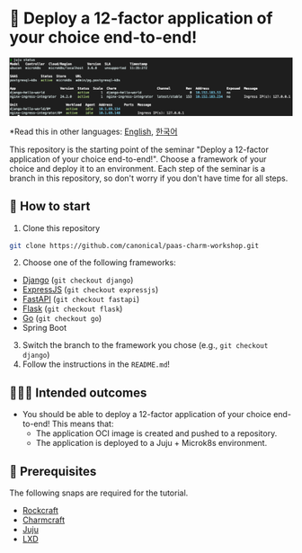 # 🚀 Deploy a 12-factor application of your choice end-to-end!

<p align="center">
  <img src="./docs/juju_status.png">
</p>

\*Read this in other languages: [English](README.md), [한국어](README.ko.md)

This repository is the starting point of the seminar "Deploy a 12-factor application of your
choice end-to-end!". Choose a framework of your choice and deploy it to an environment. Each step
of the seminar is a branch in this repository, so don't worry if you don't have time for all steps.

## 🌱 How to start

1. Clone this repository

```bash
git clone https://github.com/canonical/paas-charm-workshop.git
```

2. Choose one of the following frameworks:

- [Django](https://github.com/yanksyoon/hello-ubucon/tree/django) (`git checkout django`)
- [ExpressJS](https://github.com/yanksyoon/hello-ubucon/tree/expressjs) (`git checkout expressjs`)
- [FastAPI](https://github.com/yanksyoon/hello-ubucon/tree/fastapi) (`git checkout fastapi`)
- [Flask](https://github.com/yanksyoon/hello-ubucon/tree/flask) (`git checkout flask`)
- [Go](https://github.com/yanksyoon/hello-ubucon/tree/go) (`git checkout go`)
- Spring Boot

3. Switch the branch to the framework you chose (e.g., `git checkout django`)
4. Follow the instructions in the `README.md`!

## 👨🏻‍💻 Intended outcomes

- You should be able to deploy a 12-factor application of your choice end-to-end! This means that:
  - The application OCI image is created and pushed to a repository.
  - The application is deployed to a Juju + Microk8s environment.

## 📝 Prerequisites

The following snaps are required for the tutorial.

- [Rockcraft](https://snapcraft.io/rockcraft)
- [Charmcraft](https://snapcraft.io/charmcraft)
- [Juju](https://snapcraft.io/juju)
- [LXD](https://snapcraft.io/lxd)
